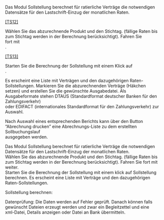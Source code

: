<!DOCTYPE html>
<html>
<head>
<meta charset="utf-8">
<meta name="viewport" content="width=device-width, initial-scale=1.0">
<title>600_Sollstellung.md</title>
<link rel="stylesheet" href="https://stackedit.io/res-min/themes/base.css" />
<script type="text/javascript" src="https://cdn.mathjax.org/mathjax/latest/MathJax.js?config=TeX-AMS_HTML"></script>
</head>
<body><div class="container"><p>Das Modul Sollstellung berechnet für ratierliche Verträge die notwendigen Datensätze für den Lastschrift-Einzug der monatlichen Raten.</p>

<p><img src="http://xpecto.github.io/docs/img/img148.jpg" alt="" title=""> <br>
<a href="C:/src/EAWin/Docu/eAgentur.NET%20Handbuch/Handbuch_Neu_2.htm#_msocom_12">[TS12]</a></p>

<p>Wählen Sie das abzurechnende Produkt und den Stichtag. (fällige Raten bis zum Stichtag werden in der Berechnung berücksichtigt). Fahren Sie <br>
fort mit <br>
<img src="http://xpecto.github.io/docs/img/img150.jpg" alt="" title=""> <br>
.</p>

<p><img src="http://xpecto.github.io/docs/img/img152.jpg" alt="" title=""> <br>
<a href="C:/src/EAWin/Docu/eAgentur.NET%20Handbuch/Handbuch_Neu_2.htm#_msocom_13">[TS13]</a></p>

<p>Starten Sie die Berechnung der Sollstellung mit einem Klick auf <br>
<img src="http://xpecto.github.io/docs/img/img154.jpg" alt="" title=""> <br>
.</p>

<p>Es erscheint eine Liste mit Verträgen und den dazugehörigen Raten-Sollstellungen. Markieren Sie die abzurechnenden Verträge (Häkchen <br>
setzen) und erstellen Sie die gewünschte Ausgabedatei. Als Ausgabeformate stehen DTAUS (Standardformat deutscher Banken für den Zahlungsverkehr) <br>
oder EDIFACT (internationales Standardformat für den Zahlungsverkehr) zur Auswahl.</p>

<p>Nach Auswahl eines entsprechenden Berichts kann über den Button “Abrechnung drucken” eine Abrechnungs-Liste zu dem erstellten Sollbuchungslauf <br>
ausgegeben werden.</p>

<p>Das Modul Sollstellung berechnet für ratierliche Verträge die notwendigen Datensätze für den Lastschrift-Einzug der monatlichen Raten. <br>
Wählen Sie das abzurechnende Produkt und den Stichtag. (fällige Raten bis zum Stichtag werden in der Berechnung berücksichtigt). Fahren Sie fort mit weiter. <br>
Starten Sie die Berechnung der Sollstellung mit einem klick auf Sollstellung berechnen. Es erscheint eine Liste mit Verträge und den dazugehörigen Raten-Sollstellungen.</p>

<p>Sollstellung berechnen: <br>
<img src="http://xpecto.github.io/docs/img/img_1423577411603.png" alt="" title=""></p>

<p>Datenprüfung: Die Daten werden auf Fehler geprüft.  Danach können falls gewünscht Dateien erzeugt werden und zwar ein Begleitzettel und eine xml-Datei, Details anzeigen oder Datei an Bank übermitteln.</p></div></body>
</html>